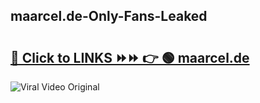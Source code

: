 
 ## maarcel.de-Only-Fans-Leaked

# <h2><a href="https://clipsfans.com/maarcel.de&ref=git">🔗 Click to LINKS ⏩⏩ 👉 🟢 maarcel.de </a></h2>

<a href="https://clipsfans.com/maarcel.de&ref=git" rel="nofollow" data-target="animated-image.originalLink"><img src="https://i.ibb.co.com/xMMVF88/686577567.gif" alt="Viral Video Original" style="max-width: 100%; display: inline-block;" data-target="animated-image.originalImage"></a>
